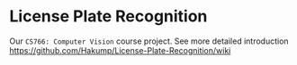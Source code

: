 # License Plate Recognition

Our `CS766: Computer Vision` course project. See more detailed introduction https://github.com/Hakump/License-Plate-Recognition/wiki
